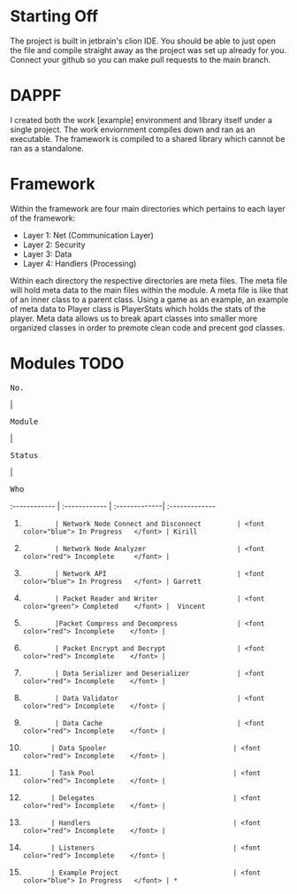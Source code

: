 # Starting Off
The project is built in jetbrain's clion IDE. You should be able to just open the file and compile straight away as the project was set up already for you. Connect your github so you can make pull requests to the main branch.

# DAPPF
I created both the work [example] environment and library itself under a single project. The work enviornment compiles down and ran as an executable. The framework is compiled to a shared library which cannot be ran as a standalone. 

# Framework
Within the framework are four main directories which pertains to each layer of the framework:
 - Layer 1: Net (Communication Layer)
 - Layer 2: Security
 - Layer 3: Data
 - Layer 4: Handlers (Processing)

Within each directory the respective directories are meta files. The meta file will hold meta data to the main files within the module. A meta file is like that of an inner class to a parent class. Using a game as an example, an example of meta data to Player class is PlayerStats which holds the stats of the player. Meta data allows us to break apart classes into smaller more organized classes in order to premote clean code and precent god classes.

# Modules TODO


<pre>No.</pre> | <pre>Module                           </pre>| <pre>Status                     </pre>    | <pre>Who</pre>
:------------  | :------------                               | :-------------| :-------------
1.             | Network Node Connect and Disconnect         | <font color="blue"> In Progress   </font> | Kirill
2.             | Network Node Analyzer                       | <font color="red"> Incomplete     </font> | 
3.             | Network API                                 | <font color="blue"> In Progress   </font> | Garrett
4.             | Packet Reader and Writer                    | <font color="green"> Completed    </font> |  Vincent
5.             |Packet Compress and Decompress               | <font color="red"> Incomplete    </font> | 
6.             | Packet Encrypt and Decrypt                  | <font color="red"> Incomplete    </font> | 
7.             | Data Serializer and Deserializer            | <font color="red"> Incomplete    </font> | 
8.             | Data Validator                              | <font color="red"> Incomplete    </font> | 
9.             | Data Cache                                  | <font color="red"> Incomplete    </font> |
10.            | Data Spooler                                | <font color="red"> Incomplete    </font> |
11.            | Task Pool                                   | <font color="red"> Incomplete    </font> |
12.            | Delegates                                   | <font color="red"> Incomplete    </font> |
13.            | Handlers                                    | <font color="red"> Incomplete    </font> | 
14.            | Listeners                                   | <font color="red"> Incomplete    </font> |
15.            | Example Project                             | <font color="blue"> In Progress   </font> | *
